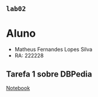 ## `lab02`

# Aluno
* Matheus Fernandes Lopes Silva
* RA: 222228

## Tarefa 1 sobre DBPedia

[Notebook](./notebook/lab-logic-model-dbpedia.ipynb)
